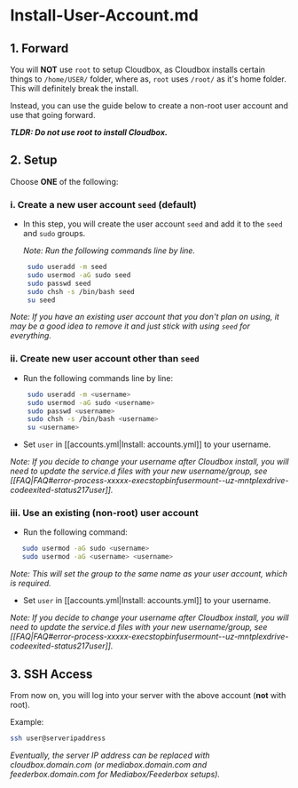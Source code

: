 # Install-User-Account.md

## 1. Forward

You will **NOT** use `root` to setup Cloudbox, as Cloudbox installs certain things to `/home/USER/` folder, where as, `root` uses `/root/` as it's home folder. This will definitely break the install.

Instead, you can use the guide below to create a non-root user account and use that going forward.

_**TLDR: Do not use root to install Cloudbox.**_

## 2. Setup

Choose **ONE** of the following:

### i. Create a new user account `seed` \(default\)

* In this step, you will create the user account `seed` and add it to the `seed` and `sudo` groups.

  _Note: Run the following commands line by line._

  ```bash
   sudo useradd -m seed
   sudo usermod -aG sudo seed
   sudo passwd seed
   sudo chsh -s /bin/bash seed
   su seed
  ```

_Note: If you have an existing user account that you don't plan on using, it may be a good idea to remove it and just stick with using `seed` for everything._

### ii. Create new user account other than `seed`

* Run the following commands line by line:

  ```bash
   sudo useradd -m <username>
   sudo usermod -aG sudo <username>
   sudo passwd <username>
   sudo chsh -s /bin/bash <username>
   su <username>
  ```

* Set `user` in \[\[accounts.yml\|Install: accounts.yml\]\] to your username.

_Note: If you decide to change your username after Cloudbox install, you will need to update the service.d files with your new username/group, see \[\[FAQ\|FAQ\#error-process-xxxxx-execstopbinfusermount--uz-mntplexdrive-codeexited-status217user\]\]._

### iii. Use an existing \(non-root\) user account

* Run the following command: 

```bash
   sudo usermod -aG sudo <username>
   sudo usermod -aG <username> <username>
```

_Note: This will set the group to the same name as your user account, which is required._

* Set `user` in \[\[accounts.yml\|Install: accounts.yml\]\] to your username.

_Note: If you decide to change your username after Cloudbox install, you will need to update the service.d files with your new username/group, see \[\[FAQ\|FAQ\#error-process-xxxxx-execstopbinfusermount--uz-mntplexdrive-codeexited-status217user\]\]._

## 3. SSH Access

From now on, you will log into your server with the above account \(**not** with root\).

Example:

```bash
ssh user@serveripaddress
```

_Eventually, the server IP address can be replaced with cloudbox.domain.com \(or mediabox.domain.com and feederbox.domain.com for Mediabox/Feederbox setups\)._

